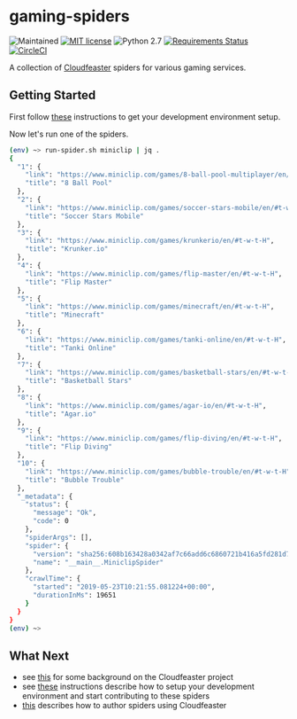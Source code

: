 # gaming-spiders

![Maintained](https://img.shields.io/maintenance/yes/2020.svg)
[![MIT license](http://img.shields.io/badge/license-MIT-brightgreen.svg)](http://opensource.org/licenses/MIT)
![Python 2.7](https://img.shields.io/badge/python-2.7-FFC100.svg?style=flat)
[![Requirements Status](https://requires.io/github/simonsdave/gaming-spiders/requirements.svg?branch=master)](https://requires.io/github/simonsdave/gaming-spiders/requirements/?branch=master)
[![CircleCI](https://circleci.com/gh/simonsdave/gaming-spiders.svg?style=shield)](https://circleci.com/gh/simonsdave/gaming-spiders)

A collection of [Cloudfeaster](https://github.com/simonsdave/cloudfeaster)
spiders for various gaming services.

## Getting Started

First follow [these](dev_env/README.md) instructions to get your development environment setup.

Now let's run one of the spiders.

```bash
(env) ~> run-spider.sh miniclip | jq .
{
  "1": {
    "link": "https://www.miniclip.com/games/8-ball-pool-multiplayer/en/#t-w-t-H",
    "title": "8 Ball Pool"
  },
  "2": {
    "link": "https://www.miniclip.com/games/soccer-stars-mobile/en/#t-w-t-H",
    "title": "Soccer Stars Mobile"
  },
  "3": {
    "link": "https://www.miniclip.com/games/krunkerio/en/#t-w-t-H",
    "title": "Krunker.io"
  },
  "4": {
    "link": "https://www.miniclip.com/games/flip-master/en/#t-w-t-H",
    "title": "Flip Master"
  },
  "5": {
    "link": "https://www.miniclip.com/games/minecraft/en/#t-w-t-H",
    "title": "Minecraft"
  },
  "6": {
    "link": "https://www.miniclip.com/games/tanki-online/en/#t-w-t-H",
    "title": "Tanki Online"
  },
  "7": {
    "link": "https://www.miniclip.com/games/basketball-stars/en/#t-w-t-H",
    "title": "Basketball Stars"
  },
  "8": {
    "link": "https://www.miniclip.com/games/agar-io/en/#t-w-t-H",
    "title": "Agar.io"
  },
  "9": {
    "link": "https://www.miniclip.com/games/flip-diving/en/#t-w-t-H",
    "title": "Flip Diving"
  },
  "10": {
    "link": "https://www.miniclip.com/games/bubble-trouble/en/#t-w-t-H",
    "title": "Bubble Trouble"
  },
  "_metadata": {
    "status": {
      "message": "Ok",
      "code": 0
    },
    "spiderArgs": [],
    "spider": {
      "version": "sha256:608b163428a0342af7c66add6c6860721b416a5fd281d72cbabd8f4e12b362a2",
      "name": "__main__.MiniclipSpider"
    },
    "crawlTime": {
      "started": "2019-05-23T10:21:55.081224+00:00",
      "durationInMs": 19651
    }
  }
}
(env) ~>
```

## What Next

* see [this](https://github.com/simonsdave/cloudfeaster/blob/master/docs/story.md) for some background on the Cloudfeaster project
* see [these](docs/contributing.md) instructions
  describe how to setup your development environment and
  start contributing to these spiders
* [this](https://github.com/simonsdave/cloudfeaster/blob/master/docs/spider_authors.md) describes
  how to author spiders using Cloudfeaster
